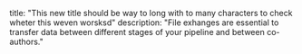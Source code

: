 title: "This new title should be way to long with to many characters to check wheter this weven worsksd"
description: "File exhanges are essential to transfer data between different stages of your pipeline and between co-authors."

